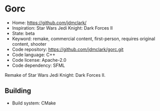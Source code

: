 # Gorc

- Home: https://github.com/jdmclark/
- Inspiration: Star Wars Jedi Knight: Dark Forces II
- State: beta
- Keyword: remake, commercial content, first-person, requires original content, shooter
- Code repository: https://github.com/jdmclark/gorc.git
- Code language: C++
- Code license: Apache-2.0
- Code dependency: SFML

Remake of Star Wars Jedi Knight: Dark Forces II.

## Building

- Build system: CMake
